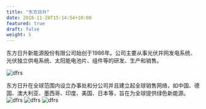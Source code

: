 ```yaml
---
title: "东方日升"
date: 2018-11-28T15:14:54+10:00
featured: true
draft: false
weight: 5
---
```


东方日升新能源股份有限公司始创于1986年。公司主要从事光伏并网发电系统、光伏独立供电系统、太阳能电池片、组件等的研发、生产和销售。


![dfrs](/images/product/dfrs.jpg)

东方日升在全球范围内设立办事处和分公司并且建立起全球销售网络，如中国、德国、澳大利亚、墨西哥、印度、美国、日本等，旨在为全球提供绿色新能源。
![dfrs](/images/product/dfrs1.jpg)
![dfrs](/images/product/dfrs2.jpg)
![dfrs](/images/product/dfrs3.jpg)